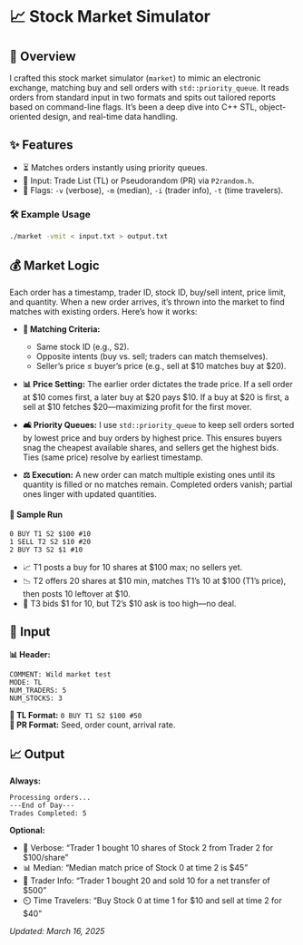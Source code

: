 # 📈 Stock Market Simulator

## 🔧 Overview

I crafted this stock market simulator (`market`) to mimic an electronic exchange, matching buy and sell orders with `std::priority_queue`. It reads orders from standard input in two formats and spits out tailored reports based on command-line flags. It’s been a deep dive into C++ STL, object-oriented design, and real-time data handling.


## ✨ Features

- ⏳ Matches orders instantly using priority queues.
- 📅 Input: Trade List (TL) or Pseudorandom (PR) via `P2random.h`.
- 🔢 Flags: `-v` (verbose), `-m` (median), `-i` (trader info), `-t` (time travelers).

### 🛠️ Example Usage
```bash
./market -vmit < input.txt > output.txt
```



## 💰 Market Logic

Each order has a timestamp, trader ID, stock ID, buy/sell intent, price limit, and quantity. When a new order arrives, it’s thrown into the market to find matches with existing orders. Here’s how it works:

- **🎯 Matching Criteria:**
  - Same stock ID (e.g., S2).
  - Opposite intents (buy vs. sell; traders can match themselves).
  - Seller’s price ≤ buyer’s price (e.g., sell at $10 matches buy at $20).

- **📊 Price Setting:** The earlier order dictates the trade price. If a sell order at $10 comes first, a later buy at $20 pays $10. If a buy at $20 is first, a sell at $10 fetches $20—maximizing profit for the first mover.

- **🛋️ Priority Queues:** I use `std::priority_queue` to keep sell orders sorted by lowest price and buy orders by highest price. This ensures buyers snag the cheapest available shares, and sellers get the highest bids. Ties (same price) resolve by earliest timestamp.

- **⚖️ Execution:** A new order can match multiple existing ones until its quantity is filled or no matches remain. Completed orders vanish; partial ones linger with updated quantities.

#### 📝 Sample Run
```
0 BUY T1 S2 $100 #10
1 SELL T2 S2 $10 #20
2 BUY T3 S2 $1 #10
```
- 📈 T1 posts a buy for 10 shares at $100 max; no sellers yet.
- 📉 T2 offers 20 shares at $10 min, matches T1’s 10 at $100 (T1’s price), then posts 10 leftover at $10.
- 🚫 T3 bids $1 for 10, but T2’s $10 ask is too high—no deal.



## 📄 Input

**📊 Header:**
```
COMMENT: Wild market test
MODE: TL
NUM_TRADERS: 5
NUM_STOCKS: 3
```

**📝 TL Format:** `0 BUY T1 S2 $100 #50`  
**🌟 PR Format:** Seed, order count, arrival rate.



## 📈 Output

**Always:**  
```
Processing orders...
---End of Day---
Trades Completed: 5
```

**Optional:**  
- 🔢 Verbose: “Trader 1 bought 10 shares of Stock 2 from Trader 2 for $100/share”  
- 📊 Median: “Median match price of Stock 0 at time 2 is $45”  
- 📅 Trader Info: “Trader 1 bought 20 and sold 10 for a net transfer of $500”  
- ⏲️ Time Travelers: “Buy Stock 0 at time 1 for $10 and sell at time 2 for $40”


*Updated: March 16, 2025*

